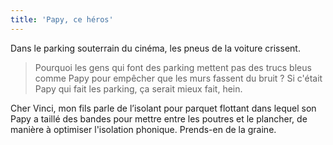 ```yaml
---
title: 'Papy, ce héros'
---
```


Dans le parking souterrain du cinéma, les pneus de la voiture crissent.

<!-- more -->

> Pourquoi les gens qui font des parking mettent pas des trucs bleus comme Papy pour empêcher que les murs fassent du bruit ? Si c'était Papy qui fait les parking, ça serait mieux fait, hein.

Cher Vinci, mon fils parle de l’isolant pour parquet flottant dans lequel son Papy a taillé des bandes pour mettre entre les poutres et le plancher, de manière à optimiser l'isolation phonique. Prends-en de la graine.

